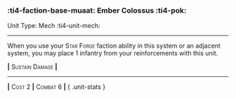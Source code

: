 ### :ti4-faction-base-muaat: **Ember Colossus** :ti4-pok:

Unit Type: Mech :ti4-unit-mech:

---

When you use your <span style="font-variant:small-caps;">Star Forge</span> faction ability in this system or an adjacent system, you may place 1 infantry from your reinforcements with this unit.

__|__ <span style="font-variant:small-caps;">Sustain Damage</span> __|__

---

__|__ <span style="font-variant:small-caps;">Cost 2</span> __|__ <span style="font-variant:small-caps;">Combat 6</span> __|__
{ .unit-stats }
